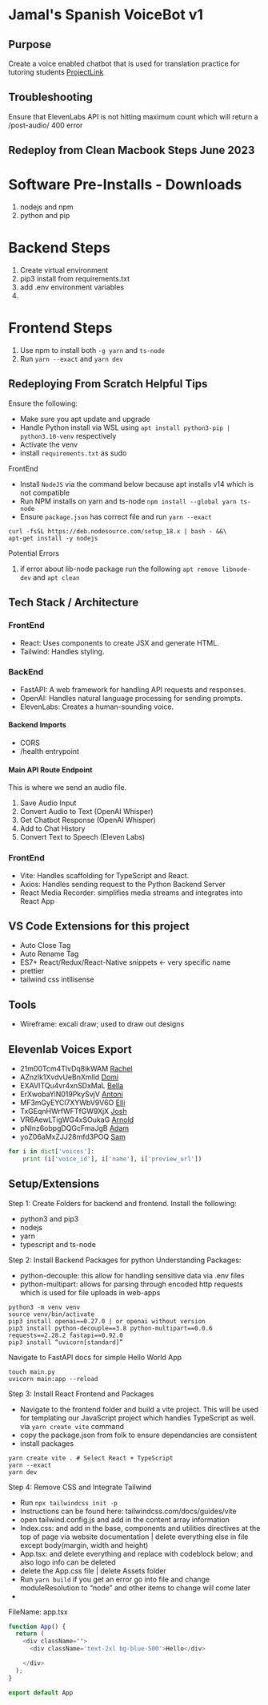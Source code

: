 # Jamal's Spanish VoiceBot v1

## Purpose
Create a voice enabled chatbot that is used for translation practice for tutoring students
[ProjectLink](https://github.com/coderaidershaun/chatbot-conversation-jarvis)

## Troubleshooting

Ensure that ElevenLabs API is not hitting maximum count which will return a /post-audio/ 400 error 

## Redeploy from Clean Macbook Steps June 2023

# Software Pre-Installs - Downloads
1. nodejs and npm
2. python and pip

# Backend Steps
1. Create virtual environment 
2. pip3 install from requirements.txt
3. add .env environment variables
4. 

# Frontend Steps
1. Use npm to install both `-g yarn` and `ts-node`
2. Run `yarn --exact` and `yarn dev`

## Redeploying From Scratch Helpful Tips

Ensure the following:
- Make sure you apt update and upgrade
- Handle Python install via WSL using `apt install python3-pip | python3.10-venv` respectively 
- Activate the venv 
- install `requirements.txt` as sudo

FrontEnd
- Install `NodeJS` via the command below because apt installs v14 which is not compatible
- Run NPM installs on yarn and ts-node `npm install --global yarn ts-node`
- Ensure `package.json` has correct file and run `yarn --exact` 

```console
curl -fsSL https://deb.nodesource.com/setup_18.x | bash - &&\
apt-get install -y nodejs
```
Potential Errors
1. if error about lib-node package run the following `apt remove libnode-dev` and `apt clean`


## Tech Stack / Architecture

### FrontEnd
- React: Uses components to create JSX and generate HTML.
- Tailwind: Handles styling.

### BackEnd
- FastAPI: A web framework for handling API requests and responses.
- OpenAI: Handles natural language processing for sending prompts.
- ElevenLabs: Creates a human-sounding voice.

#### Backend Imports
- CORS
- /health entrypoint

#### Main API Route Endpoint
This is where we send an audio file.

1. Save Audio Input
2. Convert Audio to Text (OpenAI Whisper)
3. Get Chatbot Response (OpenAI Whisper)
4. Add to Chat History
5. Convert Text to Speech (Eleven Labs)

### FrontEnd
- Vite: Handles scaffolding for TypeScript and React.
- Axios: Handles sending request to the Python Backend Server
- React Media Recorder: simplifies media streams and integrates into React App

## VS Code Extensions for this project
- Auto Close Tag
- Auto Rename Tag
- ES7+ React/Redux/React-Native snippets <- very specific name
- prettier
- tailwind css intllisense

## Tools
- Wireframe: excali draw; used to draw out designs

## Elevenlab Voices Export
- 21m00Tcm4TlvDq8ikWAM [Rachel](https://storage.googleapis.com/eleven-public-prod/premade/voices/21m00Tcm4TlvDq8ikWAM/6edb9076-c3e4-420c-b6ab-11d43fe341c8.mp3)
- AZnzlk1XvdvUeBnXmlld [Domi](https://storage.googleapis.com/eleven-public-prod/premade/voices/AZnzlk1XvdvUeBnXmlld/69c5373f-0dc2-4efd-9232-a0140182c0a9.mp3)
- EXAVITQu4vr4xnSDxMaL [Bella](https://storage.googleapis.com/eleven-public-prod/premade/voices/EXAVITQu4vr4xnSDxMaL/04365bce-98cc-4e99-9f10-56b60680cda9.mp3)
- ErXwobaYiN019PkySvjV [Antoni](https://storage.googleapis.com/eleven-public-prod/premade/voices/ErXwobaYiN019PkySvjV/38d8f8f0-1122-4333-b323-0b87478d506a.mp3)
- MF3mGyEYCl7XYWbV9V6O [Elli](https://storage.googleapis.com/eleven-public-prod/premade/voices/MF3mGyEYCl7XYWbV9V6O/f9fd64c3-5d62-45cd-b0dc-ad722ee3284e.mp3)
- TxGEqnHWrfWFTfGW9XjX [Josh](https://storage.googleapis.com/eleven-public-prod/premade/voices/TxGEqnHWrfWFTfGW9XjX/c6c80dcd-5fe5-4a4c-a74c-b3fec4c62c67.mp3)
- VR6AewLTigWG4xSOukaG [Arnold](https://storage.googleapis.com/eleven-public-prod/premade/voices/VR6AewLTigWG4xSOukaG/66e83dc2-6543-4897-9283-e028ac5ae4aa.mp3)
- pNInz6obpgDQGcFmaJgB [Adam](https://storage.googleapis.com/eleven-public-prod/premade/voices/pNInz6obpgDQGcFmaJgB/e0b45450-78db-49b9-aaa4-d5358a6871bd.mp3)
- yoZ06aMxZJJ28mfd3POQ [Sam](https://storage.googleapis.com/eleven-public-prod/premade/voices/yoZ06aMxZJJ28mfd3POQ/1c4d417c-ba80-4de8-874a-a1c57987ea63.mp3)

```python
for i in dict['voices']:
    print (i['voice_id'], i['name'], i['preview_url'])
```

## Setup/Extensions

Step 1: Create Folders for backend and frontend. Install the following:
- python3 and pip3
- nodejs
- yarn
- typescript and ts-node

Step 2: Install Backend Packages for python
Understanding Packages:
- python-decouple: this allow for handling sensitive data via .env files
- python-multipart: allows for parsing through encoded http requests which is used for file uploads in web-apps 

```console
python3 -m venv venv
source venv/bin/activate
pip3 install openai==0.27.0 | or openai without version
pip3 install python-decouple==3.8 python-multipart==0.0.6 requests==2.28.2 fastapi==0.92.0
pip3 install “uvicorn[standard]”
```

Navigate to FastAPI docs for simple Hello World App
```console
touch main.py
uvicorn main:app --reload 
```

Step 3: Install React Frontend and Packages
- Navigate to the frontend folder and build a vite project. This will be used for templating our JavaScript project which handles TypeScript as well. via `yarn create vite` command
- copy the package.json from folk to ensure dependancies are consistent
- install packages 

```console
yarn create vite . # Select React + TypeScript
yarn --exact
yarn dev
```

Step 4: Remove CSS and Integrate Tailwind 
- Run `npx tailwindcss init -p`
- Instructions can be found here: tailwindcss.com/docs/guides/vite
- open tailwind.config.js and add in the content array information
- Index.css: and add in the base, components and utilities directives at the top of page via website documentation | delete everything else in file except body(margin, width and height) 
- App.tsx: and delete everything and replace with codeblock below; and also logo info can be deleted
- delete the App.css file | delete Assets folder
- Run `yarn build` if you get an error go into file and change moduleResolution to “node” and other items to change will come later
- 

FileName: app.tsx
```javascript
function App() {
  return (
    <div className="">
      <div className='text-2xl bg-blue-500'>Hello</div>

    </div>
  );
}

export default App
```


